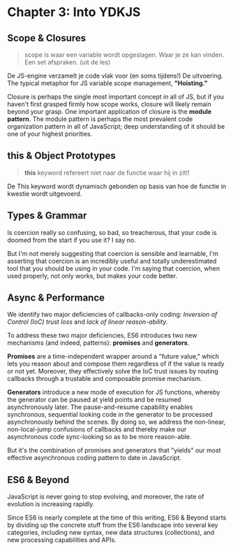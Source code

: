 
# Chapter 3: Into YDKJS

## Scope & Closures

> scope is waar een variable wordt opgeslagen. Waar je ze kan vinden. Een set afspraken. (uit de les)

De JS-engine verzamelt je code vlak voor (en soms tijdens!) De uitvoering. The typical metaphor for JS variable scope management, __"Hoisting."__

Closure is perhaps the single most important concept in all of JS, but if you haven't first grasped firmly how scope works, closure will likely remain beyond your grasp. One important application of closure is the __module pattern__. The module pattern is perhaps the most prevalent code organization pattern in all of JavaScript; deep understanding of it should be one of your highest priorities.

## this & Object Prototypes

> __this__ keyword refereert niet naar de functie waar hij in zit!! 

De This keyword wordt dynamisch gebonden op basis van hoe de functie in kwestie wordt uitgevoerd.

## Types & Grammar

Is coercion really so confusing, so bad, so treacherous, that your code is doomed from the start if you use it? I say no.

But I'm not merely suggesting that coercion is sensible and learnable, I'm asserting that coercion is an incredibly useful and totally underestimated tool that you should be using in your code. I'm saying that coercion, when used properly, not only works, but makes your code better.

## Async & Performance

We identify two major deficiencies of callbacks-only coding: *Inversion of Control (IoC) trust loss* and *lack of linear reason-ability.*

To address these two major deficiencies, ES6 introduces two new mechanisms (and indeed, patterns): __promises__ and __generators__.

__Promises__ are a time-independent wrapper around a "future value," which lets you reason about and compose them regardless of if the value is ready or not yet. Moreover, they effectively solve the IoC trust issues by routing callbacks through a trustable and composable promise mechanism.

__Generators__ introduce a new mode of execution for JS functions, whereby the generator can be paused at yield points and be resumed asynchronously later. The pause-and-resume capability enables synchronous, sequential looking code in the generator to be processed asynchronously behind the scenes. By doing so, we address the non-linear, non-local-jump confusions of callbacks and thereby make our asynchronous code sync-looking so as to be more reason-able.

But it's the combination of promises and generators that "yields" our most effective asynchronous coding pattern to date in JavaScript.

## ES6 & Beyond

JavaScript is never going to stop evolving, and moreover, the rate of evolution is increasing rapidly. 

Since ES6 is nearly complete at the time of this writing, ES6 & Beyond starts by dividing up the concrete stuff from the ES6 landscape into several key categories, including new syntax, new data structures (collections), and new processing capabilities and APIs.

